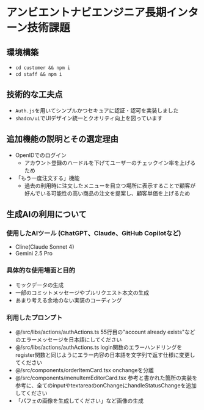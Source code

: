 # アンビエントナビエンジニア長期インターン技術課題
## 環境構築
 - `cd customer && npm i`
 - `cd staff && npm i`
## 技術的な工夫点
 - `Auth.js`を用いてシンプルかつセキュアに認証・認可を実装しました
 - `shadcn/ui`でUIデザイン統一とクオリティ向上を図っています
## 追加機能の説明とその選定理由
- OpenIDでのログイン
    - アカウント登録のハードルを下げてユーザーのチェックイン率を上げるため
- 「もう一度注文する」機能
    - 過去の利用時に注文したメニューを目立つ場所に表示することで顧客が好んでいる可能性の高い商品の注文を提案し、顧客単価を上げるため
## 生成AIの利用について
### 使用したAIツール (ChatGPT、Claude、GitHub Copilotなど)
 - Cline(Claude Sonnet 4)
 - Gemini 2.5 Pro
### 具体的な使用場面と目的
- モックデータの生成
- 一部のコミットメッセージやプルリクエスト本文の生成
- あまり考える余地のない実装のコーディング
### 利用したプロンプト
- @/src/libs/actions/authActions.ts 55行目の"account already exists"などのエラーメッセージを日本語にしてください
- @/src/libs/actions/authActions.ts login関数のエラーハンドリングをregister関数と同じようにエラー内容の日本語を文字列で返す仕様に変更してください
- @/src/components/orderItemCard.tsx onchangeを分離
- @/src/components/menuItemEditorCard.tsx 参考と書かれた箇所の実装を参考に、全てのinputやtextareaのonChangeにhandleStatusChangeを追加してください
- 「パフェの画像を生成してください」など画像の生成
